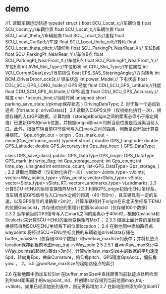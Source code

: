 # demo
//1. 读取车辆运动轨迹
typedef struct {
    float SCU_Locat_x;//车辆位置
    float SCU_Locat_y;//车辆位置
    float SCU_Locat_z;//车辆位置
    float SCU_Locat_theta;//车辆航向
    float SCU_Locat_S;//里程
    float SCU_Locat_CurSpd;//车速
    float SCU_Locat_theta_roll;//转角 
    float SCU_Locat_theta_pitch;//辅仰角
    float SCU_ParkingPt_NearRear_X;// 车位B点
    float SCU_ParkingPt_NearRear_Y;//车位B点
    float SCU_ParkingPt_NearFront_X;//车位E点
    float SCU_ParkingPt_NearFront_Y;//车位E点
    int AVM_Slot_Type;//车位形状
    int CDU_Slot_Type;//车位属性
    int VCU_CurrentGearLev;//当前挡位
    float EPS_SAS_SteeringAngle;//方向转角
    int BCM_DriverDroorLockSt;//  锁车状态
    int power_Model;// 下电状态
    float CDU_SCU_GPS_LONG_itude;// GPS 经度
    float CDU_SCU_GPS_Latitude;//纬度
    float CDU_SCU_GPS_ALtitude;// GPS 高度
    float CDU_SCU_GPS_Accuracy;//精度
    char *occurs_time;//当前时间
	  unsigned short parking_save_state;//pkmap保存状态
} DrivingDataType;
2. 对于每一个运动轨迹点【for(auto p: driveDatas)】
2.1 读取入口GPS文件（仅初始化执行一次），根据存储的入口GPS数据，计算均值（storage和origin之间的距离必须小于指定阈值）已更新GPS的mark位置，并根据origin和mark判断当前位置是否远离当前入口。此外，根据车辆当前GPS信号与入口mark之间的距离，判断是否开始计算变换矩阵。
Gps_origin_out = origin；Gps_mark_out = mean(Gps_entrance_mark)
typedef struct
{
	double GPS_Longitude;
	double GPS_Latitude;
	double GPS_Accuracy;
    int Gps_day_hour;
} GPS_DataType;

class GPS_save_class{
public:
	GPS_DataType GPS_origin;
	GPS_DataType GPS_mark;
	int write_flag;
	int Gps_storage_count;
	int Gps_count;
	int time_day;
	unsigned int entrance_count;
	list<GPS_DataType> Gps_storage;
} ;
2.2 读取地图数据（仅初始化执行一次）
vector<Joints_type> vJoints;
vector<Way_points_type> vWay_points;
vector<Slots_type> vSlots;
vector<Slots_type> vSlots_RT;
vector<Landmarks_type> vLandmarks;
2.3 计算SCU->ENU的坐标变换矩阵MtxT
2.3.1 利用GPS_origin初始化ENU坐标系，当车辆当前GPS信号与入口mark之间的距离（40-150m），且车辆具有一定的车速，以及GPS信号的准确率<2m时，计算车辆相对于origin在东北天坐标系下ENU的位置Gpsloclst，并存储对应的里程计位置Sculoclst（仅存储100个数据）
2.3.2 当车辆当前GPS信号与入口mark之间的距离小于40m时，根据Gpsloclst和Sculoclst来计算SCU->ENU的坐标变换矩阵MtxT；
2.3.3 根据上面计算的坐标变换矩阵得到SCU在ENU坐标系下的位置location；
2.4 在新地图中添加路径点waypoints
将经过SCU->ENU坐标变换的车辆轨迹driveData存储在buffer_maxSize（仅存储300个数据）和winRaw_maxSize列表中；并将轨迹点location保存到当前地图map_traj->vWay_poin
2.5 
2.5.1 当winRaw_maxSize中vWay_points的起始位置ds>3m时，计算winRaw_maxSize中的数据的平均速度Spd，转向角Eps，曲率Curvature，俯仰角pitch，GPS精度GpsAccu，偏航角yaw..。
2。5.5 当winRaw_maxSize的起始路径点的索引

2.6 在新地图中添加车位Slot
在buffer_maxSize中查找距离当前轨迹点处所检测到的slot距离最小的waypoint_ind，并创建slot存储到当前地图map_traj->vSlots，如果已经添加到列表中，则无需再增加
2.7 在新地图中添加车位SlotRT
